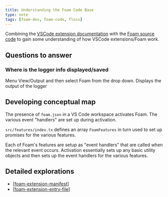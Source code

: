 ```yaml
---
title: Understanding the Foam Code Base
type: note
tags: [foam-dev, foam-code, floss]
---
```




Combining the [VSCode extension documentation](https://code.visualstudio.com/api) with the [Foam source code](https://foambubble.github.io/foam/) to gain some understanding of how VSCode extensions/Foam work.

## Questions to answer

### Where is the logger info displayed/saved

Menu View/Output and then select Foam from the drop down. Displays the output of the logger


## Developing conceptual map

The presence of `foam.json` in a VS Code workspace activates Foam. The various event "handlers" are set up during activation.

`src/features/index.tx` defines an array `FoamFeatures` in turn used to set up promises for the various features.

Each of Foam's features are setup as "event handlers" that are called when the relevant event occurs. Activation essentially sets up any basic utility objects and then sets up the event handlers for the various features.

## Detailed explorations

- [[foam-extension-manifest]]
- [[foam-extension-entry-file]]

[//begin]: # "Autogenerated link references for markdown compatibility"
[foam-extension-manifest]: foam-extension-manifest "Foam extension manifest"
[foam-extension-entry-file]: foam-extension-entry-file "Foam extension entry file"
[//end]: # "Autogenerated link references"